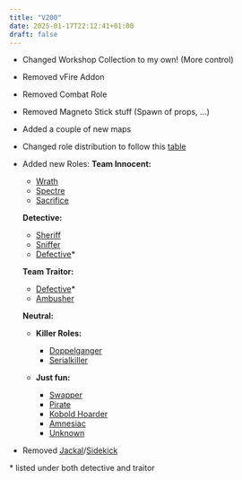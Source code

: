 ```yaml
---
title: "V200"
date: 2025-01-17T22:12:41+01:00
draft: false
---
```


- Changed Workshop Collection to my own! (More control)
- Removed vFire Addon
- Removed Combat Role
- Removed Magneto Stick stuff (Spawn of props, ...)
- Added a couple of new maps
- Changed role distribution to follow this [table](/en/gameplay/roles#role-distribution)
- Added new Roles:
  **Team Innocent:**

  - [Wrath](/en/gameplay/roles/innocent/wrath)
  - [Spectre](/en/gameplay/roles/innocent/spectre)
  - [Sacrifice](/en/gameplay/roles/innocent/sacrifice)

  **Detective:**

  - [Sheriff](/en/gameplay/roles/innocent/detective/sheriff)
  - [Sniffer](/en/gameplay/roles/innocent/detective/sniffer)
  - [Defective](/en/gameplay/roles/traitor/defective)\*

  **Team Traitor:**

  - [Defective](/en/gameplay/roles/traitor/defective)\*
  - [Ambusher](/en/gameplay/roles/traitor/ambusher)

  **Neutral:**

  - **Killer Roles:**

    - [Doppelganger](/en/gameplay/roles/doppelganger)
    - [Serialkiller](/en/gameplay/roles/serialkiller)

  - **Just fun:**

    - [Swapper](/en/gameplay/roles/jester/swapper)
    - [Pirate](/en/gameplay/roles/pirate)
    - [Kobold Hoarder](/en/gameplay/roles/kobold%20holder)
    - [Amnesiac](/en/gameplay/roles/amnesiac)
    - [Unknown](/en/gameplay/roles/unknown)

- Removed [Jackal](/en/gameplay/roles/jackal)/[Sidekick](/en/gameplay/roles/sidekick)

<short>\* listed under both detective and traitor</short>
